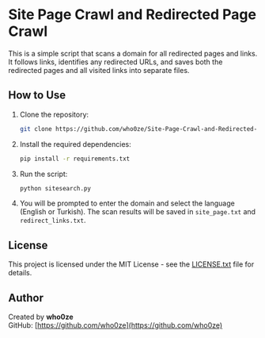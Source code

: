 # Site Page Crawl and Redirected Page Crawl

This is a simple script that scans a domain for all redirected pages and links. It follows links, identifies any redirected URLs, and saves both the redirected pages and all visited links into separate files.

## How to Use

1. Clone the repository:
    ```bash
    git clone https://github.com/who0ze/Site-Page-Crawl-and-Redirected-Page-Crawl
    ```

2. Install the required dependencies:
    ```bash
    pip install -r requirements.txt
    ```

3. Run the script:
    ```bash
    python sitesearch.py
    ```

4. You will be prompted to enter the domain and select the language (English or Turkish). The scan results will be saved in `site_page.txt` and `redirect_links.txt`.

## License

This project is licensed under the MIT License - see the [LICENSE.txt](LICENSE.txt) file for details.


## Author

Created by **who0ze**  
GitHub: [https://github.com/who0ze](https://github.com/who0ze)
